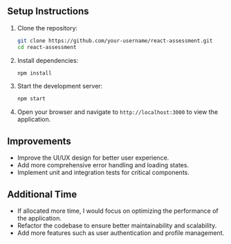 
## Setup Instructions

1. Clone the repository:
    ```sh
    git clone https://github.com/your-username/react-assessment.git
    cd react-assessment
    ```

2. Install dependencies:
    ```sh
    npm install
    ```

3. Start the development server:
    ```sh
    npm start
    ```

4. Open your browser and navigate to `http://localhost:3000` to view the application.

## Improvements

- Improve the UI/UX design for better user experience.
- Add more comprehensive error handling and loading states.
- Implement unit and integration tests for critical components.

## Additional Time

- If allocated more time, I would focus on optimizing the performance of the application.
- Refactor the codebase to ensure better maintainability and scalability.
- Add more features such as user authentication and profile management.
